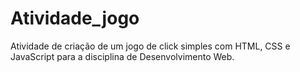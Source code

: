 # Atividade_jogo
Atividade de criação de um jogo de click simples com HTML, CSS e JavaScript para a disciplina de Desenvolvimento Web.
